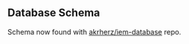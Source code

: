 Database Schema
---------------

Schema now found with [akrherz/iem-database](https://github.com/akrherz/iem-database) repo.
